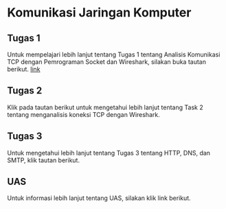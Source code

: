 # Komunikasi Jaringan Komputer

## Tugas 1
Untuk mempelajari lebih lanjut tentang Tugas 1 tentang Analisis Komunikasi TCP dengan Pemrograman Socket dan Wireshark, silakan buka tautan berikut. [link](https://github.com/widiarrohman1234/widiarrohman1234.github.io/blob/master/Komunikasi_Jaringan_Komputer/Tugas_3/readme.md)
## Tugas 2
Klik pada tautan berikut untuk mengetahui lebih lanjut tentang Task 2 tentang menganalisis koneksi TCP dengan Wireshark.

## Tugas 3
Untuk mengetahui lebih lanjut tentang Tugas 3 tentang HTTP, DNS, dan SMTP, klik tautan berikut.

## UAS
Untuk informasi lebih lanjut tentang UAS, silakan klik link berikut.